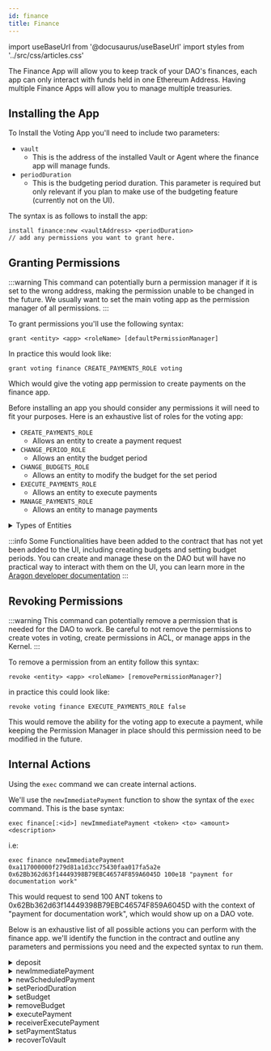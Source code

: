```yaml
---
id: finance
title: Finance
---
```

import useBaseUrl from '@docusaurus/useBaseUrl'
import styles from '../src/css/articles.css'

The Finance App will allow you to keep track of your DAO's finances, each app can only interact with funds held in one Ethereum Address. Having multiple Finance Apps will allow you to manage multiple treasuries.


## Installing the App

To Install the Voting App you'll need to include two parameters:
 - `vault`
    - This is the address of the installed Vault or Agent where the finance app will manage funds.
 - `periodDuration`
    - This is the budgeting period duration. This parameter is required but only relevant if you plan to make use of the budgeting feature (currently not on the UI).

The syntax is as follows to install the app:

```
install finance:new <vaultAddress> <periodDuration> 
// add any permissions you want to grant here.
```

## Granting Permissions

:::warning
This command can potentially burn a permission manager if it is set to the wrong address, making the permission unable to be changed in the future. We usually want to set the main voting app as the permission manager of all permissions.
:::

To grant permissions you'll use the following syntax:

`grant <entity> <app> <roleName> [defaultPermissionManager]`

In practice this would look like:

`grant voting finance CREATE_PAYMENTS_ROLE voting`

Which would give the voting app permission to create payments on the finance app.

Before installing an app you should consider any permissions it will need to fit your purposes. Here is an exhaustive list of roles for the voting app:

- `CREATE_PAYMENTS_ROLE`
    - Allows an entity to create a payment request
- `CHANGE_PERIOD_ROLE`
    - Allows an entity the budget period
- `CHANGE_BUDGETS_ROLE`
    - Allows an entity to modify the budget for the set period
- `EXECUTE_PAYMENTS_ROLE`
    - Allows an entity to execute payments
- `MANAGE_PAYMENTS_ROLE`
    - Allows an entity to manage payments

<details>
<summary>Types of Entities</summary>

There are four eligible entities you can choose from: **App**, **Anyone**, **Token Holders**, **Specified Eth Address**.
- Anyone is expressed as `ANY_ENTITY` and can be any user visiting your DAO with a web wallet.
- Token Holders is expressed as token-manager and is affiliated with your token-managers token. Anyone holding the token-manager's token is inside of this entity.
- Specified Eth Address is expressed as the ETH address starting with `0x`, only this address will be the specified entity.
- App is the internal name of the internal Aragon App installed on your DAO, such as `voting`, `token-manager`, or `agent`.

</details>


:::info
Some Functionalities have been added to the contract that has not yet been added to the UI, including creating budgets and setting budget periods. You can create and manage these on the DAO but will have no practical way to interact with them on the UI, you can learn more in the [Aragon developer documentation](https://hack.aragon.org/docs/guides-custom-deploy#adding-a-vault-and-finance-instance)
:::

## Revoking Permissions

:::warning
 This command can potentially remove a permission that is needed for the DAO to work. Be careful to not remove the permissions to create votes in voting, create permissions in ACL, or manage apps in the Kernel.
:::

To remove a permission from an entity follow this syntax:

`revoke <entity> <app> <roleName> [removePermissionManager?]`

in practice this could look like:

`revoke voting finance EXECUTE_PAYMENTS_ROLE false`

This would remove the ability for the voting app to execute a payment, while keeping the Permission Manager in place should this permission need to be modified in the future.

## Internal Actions

Using the `exec` command we can create internal actions.

We'll use the `newImmediatePayment` function to show the syntax of the `exec` command. This is the base syntax:

```
exec finance[:<id>] newImmediatePayment <token> <to> <amount> <description>
```

i.e:

```
exec finance newImmediatePayment 0xa117000000f279d81a1d3cc75430faa017fa5a2e 0x62Bb362d63f14449398B79EBC46574F859A6045D 100e18 "payment for documentation work"
```

This would request to send 100 ANT tokens to 0x62Bb362d63f14449398B79EBC46574F859A6045D with the context of "payment for documentation work", which would show up on a DAO vote.

Below is an exhaustive list of all possible actions you can perform with the finance app. we'll identify the function in the contract and outline any parameters and permissions you need and the expected syntax to run them.

<details><summary>deposit</summary>

This will deposit approved ERC20 or ETH tokens into the vault managed by the finance app.

#### Parameters

- `token` - The address of the token that you wish to deposit. (address)
- `amount` - The amount of tokens you wish to deposit. **Take note of the token's decimal precision**. (uint256)
- `reference` - The reason for the deposit. (string)

#### Permissions

No additional permissions are needed to perform this function.

#### Syntax

`exec finance deposit <token> <amount> <reference>`

</details>

<details><summary>newImmediatePayment</summary>

This will create a new payment submission, requesting tokens held in the finance app's specified vault.

#### Parameters 

- `token` - The address of the token you are requesting payment of. (address)
- `receiver` - The address of the entity that will receive the tokens. (address)
- `amount` - The amount of tokens being requested. **Take note of the token's decimal precision**. (uint256)
- `reference` - The reason for the deposit. (string)

#### Permissions 

The entity creating the action will need the `CREATE_PAYMENTS_ROLE` role.

#### Syntax 

`exec finance newImmediatePayment <token> <receiver> <amount> <reference>`


</details>

<details><summary>newScheduledPayment</summary>

Sets up a recurring payment scheduled for a specified amount of time, at set intervals with a specified token. 

#### Parameters

- `token` - The address of the token you are requesting payment of. (address)
- `receiver` - The address of the entity that will receive the tokens. (address)
- `amount` - The amount of tokens being requested. **Take note of the token's decimal precision**. (uint256)
- `initialPaymentTime` - The timestamp of when the first payment is created. (unint64)
- `interval` - The amount of time that passes between one payment to the next. (uint64)
- `maxExecutions` - The maximum instances a payment can be executed. (uint64)
- `reference` - The reason for the deposit. (string)

#### Permissions 

The entity creating the action will need the `CREATE_PAYMENTS_ROLE` role.

#### Syntax 

`exec finance newImmediatePayment <token> <receiver> <amount> <initialPaymentTime> <interval> <maxExecutions> <reference>`


</details>

<details><summary>setPeriodDuration</summary>

Changes the accounting period duration, used for establishing periodic budgets. 

#### Parameters

- `periodDuration` - The amount of time you want to change the budget duration to. (uint64)

#### Permissions

The entity creating the action will need the `CHANGE_PERIOD_ROLE` role.

#### Syntax 

`exec finance setPeriodDuration <periodDuration>`


</details>

<details><summary>setBudget</summary>

This will establish a budget, setting a cap on the amount of a specified token that can be paid out in each period.

#### Parameters 

- `token` - The address of the token you wish to set a budget for. 
- `amount` - The maximum amount of specified tokens that can be paid out within the budget. 

#### Permissions

The entity creating the action will need the `CHANGE_BUDGETS_ROLE` role.

#### Syntax 

`exec finance setBudget <token> <amount>`


</details>

<details><summary>removeBudget</summary>

Removes any set budget for the specified token.

#### Parameters 

- `token` - The address of the token you wish to remove a budget for. 

#### Permissions

The entity creating the action will need the `CHANGE_BUDGETS_ROLE` role.

#### Syntax 

`exec finance removeBudget <token> <amount>`


</details>

<details><summary>executePayment</summary>

Execute a pending payment.

#### Parameters

- `paymentId` - The numerical identifier of the pending payment. (uint256)

#### Permissions

The entity that will execute the payment needs the `EXECUTE_PAYMENTS_ROLE` role.

#### Syntax

`exec finance executePayment <paymentId>`


</details>

<details><summary>receiverExecutePayment</summary>

This allows the receipient of the payment to execute it without needing the `EXECUTE_PAYMENTS_ROLE`.

#### Parameters 

- `paymentId` - The numerical identifier of the pending payment. (uint256)

#### Permissions 

There are no permissions needed to execute this function, except that the caller must be the payment recipient address.

#### Syntax

`exec finance receiverExecutePayment <paymentId>`


</details>

<details><summary>setPaymentStatus</summary>

Can activate or disable an established payment. 

#### Parameters

- `paymentId` - The numerical identifier of the payment you wish to change the status of. (uint256)
- `active` - Whether to change the payment status to active (true) or disabled (false). (boolean)

#### Permissions 

The entity that wishes to change the status of a payment will need the `MANAGE_PAYMENTS_ROLE` role.

#### Syntax

`exec finance setPaymentStatus <paymentId> <active>`


</details>

<details><summary>recoverToVault</summary>

Sends the full holdings of a specified token that is held by this contract the vault/agent. This is in case tokens are mistakenly sent to this contract.

#### Parameters 

- `token` - The address of the token you wish to recover to the vault. 

#### Permissions 

No permissions are needed to perform this function.

#### Syntax 

`exec finance recoverToVault <token>`

</details>
